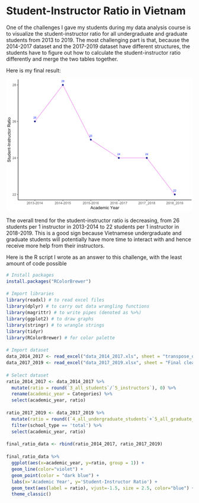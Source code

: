 # Student-Instructor Ratio in Vietnam

One of the challenges I gave my students during my data analysis course is to visualize the student-instructor ratio for all undergraduate and graduate students from 2013 to 2019. The most challenging part is that, because the 2014-2017 dataset and the 2017-2019 dataset have different structures, the students have to figure out how to calculate the student-instructor ratio differently and merge the two tables together. 

Here is my final result: 

![](../.gitbook/assets/screen-shot-2021-08-01-at-12.40.43-pm.png)

The overall trend for the student-instructor ratio is decreasing, from 26 students per 1 instructor in 2013-2014 to 22 students per 1 instructor in 2018-2019. This is a good sign because Vietnamese undergraduate and graduate students will potentially have more time to interact with and hence receive more help from their instructors.

Here is the R script I wrote as an answer to this challenge, with the least amount of code possible

```r
# Install packages
install.packages("RColorBrewer")

# Import libraries
library(readxl) # to read excel files
library(dplyr) # to carry out data wrangling functions
library(magrittr) # to write pipes (denoted as %>%)
library(ggplot2) # to draw graphs
library(stringr) # to wrangle strings
library(tidyr)
library(RColorBrewer) # for color palette

# Import dataset
data_2014_2017 <- read_excel("data_2014_2017.xls", sheet = "transpose_data")
data_2017_2019 <- read_excel("data_2017_2019.xlsx", sheet = "Final clean data")

# Select dataset
ratio_2014_2017 <- data_2014_2017 %>%
  mutate(ratio = round(`3_all_students`/`5_instructors`), 0) %>% 
  rename(academic_year = Categories) %>% 
  select(academic_year, ratio)

ratio_2017_2019 <- data_2017_2019 %>% 
  mutate(ratio = round((`4_all_undergraduate_students`+`5_all_graduate_students`)/`7.3_Instructor`), 0) %>% 
  filter(school_type == 'total') %>%
  select(academic_year, ratio)

final_ratio_data <- rbind(ratio_2014_2017, ratio_2017_2019)

final_ratio_data %>% 
  ggplot(aes(x=academic_year, y=ratio, group = 1)) +
  geom_line(color="violet") + 
  geom_point(color = "dark blue") + 
  labs(x='Academic Year', y='Student-Instructor Ratio') + 
  geom_text(aes(label = ratio), vjust=-1.5, size = 2.5, color="blue") + 
  theme_classic()
```



